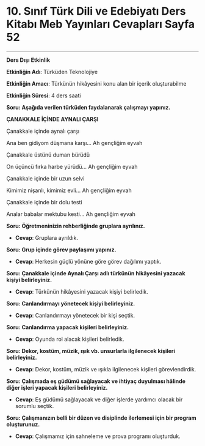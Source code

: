 # 10. Sınıf Türk Dili ve Edebiyatı Ders Kitabı Meb Yayınları Cevapları Sayfa 52

---

**Ders Dışı Etkinlik**

**Etkinliğin Adı**: Türküden Teknolojiye

**Etkinliğin Amacı**: Türkünün hikâyesini konu alan bir içerik oluşturabilme

**Etkinliğin Süresi**: 4 ders saati

**Soru: Aşağıda verilen türküden faydalanarak çalışmayı yapınız.**

**ÇANAKKALE İÇİNDE AYNALI ÇARŞI**

Çanakkale içinde aynalı çarşı

 Ana ben gidiyom düşmana karşı… Ah gençliğim eyvah

Çanakkale üstünü duman bürüdü

 On üçüncü fırka harbe yürüdü… Ah gençliğim eyvah

Çanakkale içinde bir uzun selvi

 Kimimiz nişanlı, kimimiz evli… Ah gençliğim eyvah

Çanakkale içinde bir dolu testi

 Analar babalar mektubu kesti… Ah gençliğim eyvah

**Soru: Öğretmeninizin rehberliğinde gruplara ayrılınız.**

-   **Cevap**: Gruplara ayrıldık.

**Soru: Grup içinde görev paylaşımı yapınız.**

-   **Cevap**: Herkesin güçlü yönüne göre görev dağılımı yaptık.

**Soru: Çanakkale içinde Aynalı Çarşı adlı türkünün hikâyesini yazacak kişiyi belirleyiniz.**

-   **Cevap**: Türkünün hikâyesini yazacak kişiyi belirledik.

**Soru: Canlandırmayı yönetecek kişiyi belirleyiniz.**

-   **Cevap**: Canlandırmayı yönetecek bir kişi seçtik.

**Soru: Canlandırma yapacak kişileri belirleyiniz.**

-   **Cevap**: Oyunda rol alacak kişileri belirledik.

**Soru: Dekor, kostüm, müzik, ışık vb. unsurlarla ilgilenecek kişileri belirleyiniz.**

-   **Cevap**: Dekor, kostüm, müzik ve ışıkla ilgilenecek kişileri görevlendirdik.

**Soru: Çalışmada eş güdümü sağlayacak ve ihtiyaç duyulması hâlinde diğer işleri yapacak kişileri belirleyiniz.**

-   **Cevap**: Eş güdümü sağlayacak ve diğer işlerde yardımcı olacak bir sorumlu seçtik.

**Soru: Çalışmanızın belli bir düzen ve disiplinde ilerlemesi için bir program oluşturunuz.**

-   **Cevap**: Çalışmamız için sahneleme ve prova programı oluşturduk.